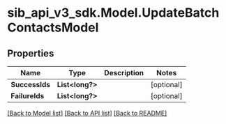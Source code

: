 # sib_api_v3_sdk.Model.UpdateBatchContactsModel
## Properties

Name | Type | Description | Notes
------------ | ------------- | ------------- | -------------
**SuccessIds** | **List&lt;long?&gt;** |  | [optional] 
**FailureIds** | **List&lt;long?&gt;** |  | [optional] 

[[Back to Model list]](../README.md#documentation-for-models) [[Back to API list]](../README.md#documentation-for-api-endpoints) [[Back to README]](../README.md)

